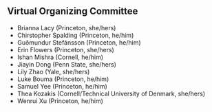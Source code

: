 ## Virtual Organizing Committee 

- Brianna Lacy (Princeton, she/hers)
- Chirstopher Spalding (Princeton, he/him)
- Guðmundur Stefánsson (Princeton, he/him)
- Erin Flowers (Princeton, she/hers)
- Ishan Mishra (Cornell, he/him)
- Jiayin Dong (Penn State, she/hers)
- Lily Zhao (Yale, she/hers)
- Luke Bouma (Princeton, he/him)
- Samuel Yee (Princeton, he/him)
- Thea Kozakis (Cornell/Technical University of Denmark, she/hers)
- Wenrui Xu (Princeton, he/him)
